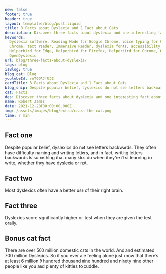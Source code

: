 ```yaml
---
new: false
footer: true
header: true
layout: templates/blog/post.liquid
title: 3 Facts about Dyslexia and 1 Fact about Cats
description: Discover three facts about dyslexia and one interesting fact about cats.
keywords:
  Dyslexia software, Reading Mode for Google Chrome, Voice typing for Chrome, Text to speech for
  Chrome, text reader, Immersive Reader, dyslexia fonts, accessibility software, dyslexia software,
  Helperbird for Edge, Helperbird for Firefox, Helperbird for Chrome, Opendyslexic for Chrome,
  OpenDyslexic
url: blog/three-facts-about-dyslexia/
tags: blog
isBlog: true
blog_cat: Blog
youtubeId: vwT8SAJfU3E
cardTitle: 3 Facts about Dyslexia and 1 Fact about Cats
blog_snip: Despite popular belief, dyslexics do not see letters backwards.
cat: Facts
des: Discover three facts about dyslexia and one interesting fact about cats.
name: Robert James
date: 2021-12-28T00:00:00.000Z
img: /assets/images/blog/extra/crash-the-cat.png
time: 7 min
---
```


## Fact one

Despite popular belief, dyslexics do not see letters backwards. They often have difficulty naming
and writing letters, and in fact, writing letters backwards is something that many kids do when
they’re first learning to write, whether they have dyslexia or not.

## Fact two

Most dyslexics often have a better use of their right brain.

## Fact three

Dyslexics score significantly higher on test when they are given the test orally.

## Bonus cat fact

There are over 500 million domestic cats in the world. And and estimated 700 million Dyslexics. So
if you ever are feeling alone just know that there’s at least 6 million 9 hundred thousand nine
hundred and ninety nine other people like you and plenty of kitties to cuddle.
